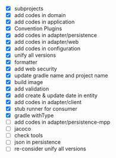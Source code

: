 - [x] subprojects
- [x] add codes in domain
- [x] add codes in application
- [x] Convention Plugins
- [x] add codes in adapter/persistence
- [x] add codes in adapter/web
- [x] add codes in configuration
- [x] unify all versions
- [x] formatter
- [x] add web security
- [x] update gradle name and project name
- [x] build image
- [x] add validation
- [x] add create & update date in entity
- [x] add codes in adapter/client
- [x] stub runner for consumer
- [x] gradle withType
- [ ] add codes in adapter/persistence-mpp
- [ ] jacoco
- [ ] check tools
- [ ] json in persistence
- [ ] re-consider unify all versions
